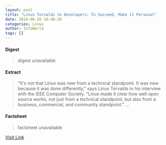 ```yaml
---
layout: post
title: "Linus Torvalds to Developers: To Succeed, Make it Personal"
date: 2014-06-26 16:40:29
categories: Linux
author: InfoWorld
tags: []
---
```



#### Digest
>digest unavailable

#### Extract
>"It's not that Linux was new from a technical standpoint. It was new because it was done differently," says Linus Torvalds in his interview with the IEEE Computer Society. "Linux made it clear how well open source works, not just from a technical standpoint, but also from a business, commercial, and community standpoint."...

#### Factsheet
>factsheet unavailable

[Visit Link](https://www.linux.com/news/enterprise/biz-enterprise/778373-linus-torvalds-to-developers-to-succeed-make-it-personal/)


